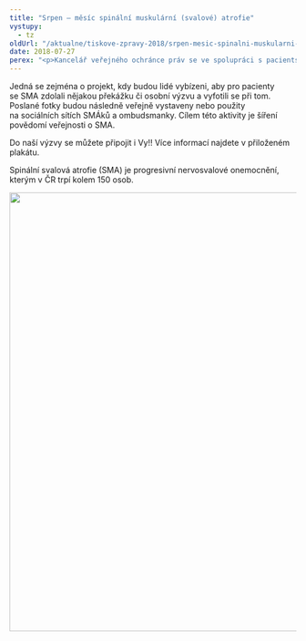 ```yaml
---
title: "Srpen – měsíc spinální muskulární (svalové) atrofie"
vystupy:
  - tz
oldUrl: "/aktualne/tiskove-zpravy-2018/srpen-mesic-spinalni-muskularni-svalove-atrofie-1"
date: 2018-07-27
perex: "<p>Kancelář veřejného ochránce práv se ve spolupráci s pacientskou organizací SMÁci, z. s., (www.smaci.cz) zapojí  v měsíci srpnu do aktivit na podporu osob se spinální svalovou atrofií (SMA).</p>"
---
```


<!-- imported from the old website -->

<p>Jedná se zejména o projekt, kdy budou lidé vybízeni, aby pro pacienty se SMA zdolali nějakou překážku či osobní výzvu a vyfotili se při tom. Poslané fotky budou následně veřejně vystaveny nebo použity na sociálních sítích SMÁků a ombudsmanky. Cílem této aktivity je šíření povědomí veřejnosti o SMA. </p> <p>Do naší výzvy se můžete připojit i Vy!! Více informací najdete v přiloženém plakátu.</p><p> Spinální svalová atrofie (SMA) je progresivní nervosvalové onemocnění, kterým v ČR trpí kolem 150 osob.</p><p><img src="https://www.ochrance.cz/uploads/RTEmagicC_Smaci_01.jpg.jpg" width="632" height="770" alt="" /></p>
